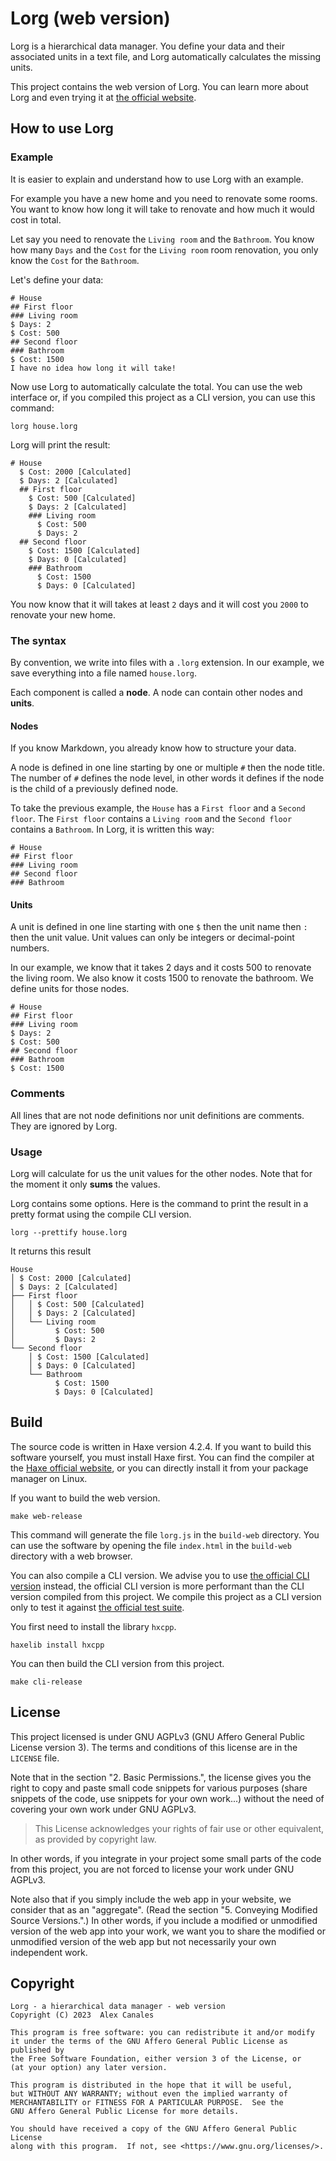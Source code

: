 # Lorg (web version)

Lorg is a hierarchical data manager. You define your data and their associated
units in a text file, and Lorg automatically calculates the missing units.

This project contains the web version of Lorg. You can learn more about Lorg
and even trying it at [the official website](https://www.lorg.software).

## How to use Lorg

### Example

It is easier to explain and understand how to use Lorg with an example.

For example you have a new home and you need to renovate some rooms. You want
to know how long it will take to renovate and how much it would cost in total.

Let say you need to renovate the `Living room` and the `Bathroom`. You know how
many `Days` and the `Cost` for the `Living room` room renovation, you only know
the `Cost` for the `Bathroom`.

Let's define your data:

```lorg
# House
## First floor
### Living room
$ Days: 2
$ Cost: 500
## Second floor
### Bathroom
$ Cost: 1500
I have no idea how long it will take!
```

Now use Lorg to automatically calculate the total. You can use the web
interface or, if you compiled this project as a CLI version, you can use this
command:

```
lorg house.lorg
```

Lorg will print the result:

```
# House
  $ Cost: 2000 [Calculated]
  $ Days: 2 [Calculated]
  ## First floor
    $ Cost: 500 [Calculated]
    $ Days: 2 [Calculated]
    ### Living room
      $ Cost: 500
      $ Days: 2
  ## Second floor
    $ Cost: 1500 [Calculated]
    $ Days: 0 [Calculated]
    ### Bathroom
      $ Cost: 1500
      $ Days: 0 [Calculated]
```

You now know that it will takes at least `2` days and it will cost you `2000`
to renovate your new home.

### The syntax

By convention, we write into files with a `.lorg` extension. In our example, we
save everything into a file named `house.lorg`.

Each component is called a **node**. A node can contain other nodes and
**units**.

#### Nodes

If you know Markdown, you already know how to structure your data.

A node is defined in one line starting by one or multiple `#` then the node
title. The number of `#` defines the node level, in other words it defines if
the node is the child of a previously defined node.

To take the previous example, the `House` has a `First floor` and a `Second
floor`. The `First floor` contains a `Living room` and the `Second floor`
contains a `Bathroom`. In Lorg, it is written this way:

```lorg
# House
## First floor
### Living room
## Second floor
### Bathroom
```

#### Units

A unit is defined in one line starting with one `$` then the unit name then `:`
then the unit value. Unit values can only be integers or decimal-point numbers.

In our example, we know that it takes 2 days and it costs 500 to renovate the
living room. We also know it costs 1500 to renovate the bathroom. We define
units for those nodes.

```lorg
# House
## First floor
### Living room
$ Days: 2
$ Cost: 500
## Second floor
### Bathroom
$ Cost: 1500
```

### Comments

All lines that are not node definitions nor unit definitions are comments. They
are ignored by Lorg.

### Usage

Lorg will calculate for us the unit values for the other nodes. Note that for
the moment it only **sums** the values.

Lorg contains some options. Here is the command to print the result in a pretty
format using the compile CLI version.

```
lorg --prettify house.lorg
```

It returns this result

```
House
│ $ Cost: 2000 [Calculated]
│ $ Days: 2 [Calculated]
├── First floor
│   │ $ Cost: 500 [Calculated]
│   │ $ Days: 2 [Calculated]
│   └── Living room
│         $ Cost: 500
│         $ Days: 2
└── Second floor
    │ $ Cost: 1500 [Calculated]
    │ $ Days: 0 [Calculated]
    └── Bathroom
          $ Cost: 1500
          $ Days: 0 [Calculated]
```


## Build

The source code is written in Haxe version 4.2.4. If you want to build this
software yourself, you must install Haxe first. You can find the compiler at
the [Haxe official website](https://haxe.org/), or you can directly install it
from your package manager on Linux.

If you want to build the web version.

```
make web-release
```

This command will generate the file `lorg.js` in the `build-web` directory. You
can use the software by opening the file `index.html` in the `build-web`
directory with a web browser.

You can also compile a CLI version. We advise you to use [the official CLI
version](https://dev.lorg.software/lorg) instead, the official CLI version is
more performant than the CLI version compiled from this project. We compile
this project as a CLI version only to test it against [the official test
suite](http://dev.lorg.software/test-suite).

You first need to install the library `hxcpp`.

```
haxelib install hxcpp
```

You can then build the CLI version from this project.

```
make cli-release
```

## License

This project licensed is under GNU AGPLv3 (GNU Affero General Public License
version 3). The terms and conditions of this license are in the `LICENSE` file.

Note that in the section "2. Basic Permissions.", the license gives you the
right to copy and paste small code snippets for various purposes (share
snippets of the code, use snippets for your own work...) without the need of
covering your own work under GNU AGPLv3.

> This License acknowledges your rights of fair use or other equivalent, as
> provided by copyright law.

In other words, if you integrate in your project some small parts of the code
from this project, you are not forced to license your work under GNU AGPLv3.

Note also that if you simply include the web app in your website, we consider
that as an "aggregate". (Read the section "5. Conveying Modified Source
Versions.".) In other words, if you include a modified or unmodified version of
the web app into your work, we want you to share the modified or unmodified
version of the web app but not necessarily your own independent work.

## Copyright

```
Lorg - a hierarchical data manager - web version
Copyright (C) 2023  Alex Canales

This program is free software: you can redistribute it and/or modify
it under the terms of the GNU Affero General Public License as published by
the Free Software Foundation, either version 3 of the License, or
(at your option) any later version.

This program is distributed in the hope that it will be useful,
but WITHOUT ANY WARRANTY; without even the implied warranty of
MERCHANTABILITY or FITNESS FOR A PARTICULAR PURPOSE.  See the
GNU Affero General Public License for more details.

You should have received a copy of the GNU Affero General Public License
along with this program.  If not, see <https://www.gnu.org/licenses/>.
```
